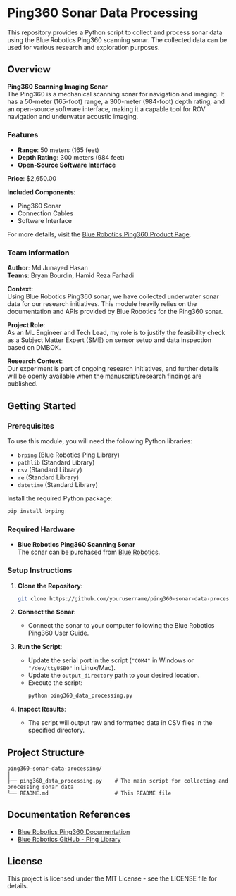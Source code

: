 
# Ping360 Sonar Data Processing

This repository provides a Python script to collect and process sonar data using the Blue Robotics Ping360 scanning sonar. The collected data can be used for various research and exploration purposes.

## Overview

**Ping360 Scanning Imaging Sonar**  
The Ping360 is a mechanical scanning sonar for navigation and imaging. It has a 50-meter (165-foot) range, a 300-meter (984-foot) depth rating, and an open-source software interface, making it a capable tool for ROV navigation and underwater acoustic imaging.

### Features
- **Range**: 50 meters (165 feet)
- **Depth Rating**: 300 meters (984 feet)
- **Open-Source Software Interface**

**Price**: $2,650.00

**Included Components**:
- Ping360 Sonar
- Connection Cables
- Software Interface

For more details, visit the [Blue Robotics Ping360 Product Page](https://bluerobotics.com/store/sensors-sonar-cameras/sonar/ping360-sensor-r1-rp/).

### Team Information

**Author**: Md Junayed Hasan  
**Teams**: Bryan Bourdin, Hamid Reza Farhadi

**Context**:  
Using Blue Robotics Ping360 sonar, we have collected underwater sonar data for our research initiatives. This module heavily relies on the documentation and APIs provided by Blue Robotics for the Ping360 sonar.

**Project Role**:  
As an ML Engineer and Tech Lead, my role is to justify the feasibility check as a Subject Matter Expert (SME) on sensor setup and data inspection based on DMBOK.

**Research Context**:  
Our experiment is part of ongoing research initiatives, and further details will be openly available when the manuscript/research findings are published.

## Getting Started

### Prerequisites

To use this module, you will need the following Python libraries:

- `brping` (Blue Robotics Ping Library)
- `pathlib` (Standard Library)
- `csv` (Standard Library)
- `re` (Standard Library)
- `datetime` (Standard Library)

Install the required Python package:

```bash
pip install brping
```

### Required Hardware
- **Blue Robotics Ping360 Scanning Sonar**  
  The sonar can be purchased from [Blue Robotics](https://bluerobotics.com/store/sensors-sonar-cameras/sonar/ping360-sensor-r1-rp/).

### Setup Instructions

1. **Clone the Repository**:
    ```bash
    git clone https://github.com/yourusername/ping360-sonar-data-processing.git
    ```

2. **Connect the Sonar**:
   - Connect the sonar to your computer following the Blue Robotics Ping360 User Guide.

3. **Run the Script**:
   - Update the serial port in the script (`"COM4"` in Windows or `"/dev/ttyUSB0"` in Linux/Mac).
   - Update the `output_directory` path to your desired location.
   - Execute the script:
     ```bash
     python ping360_data_processing.py
     ```

4. **Inspect Results**:
   - The script will output raw and formatted data in CSV files in the specified directory.

## Project Structure

```
ping360-sonar-data-processing/
│
├── ping360_data_processing.py    # The main script for collecting and processing sonar data
└── README.md                     # This README file
```

## Documentation References

- [Blue Robotics Ping360 Documentation](https://docs.bluerobotics.com/ping360/)
- [Blue Robotics GitHub - Ping Library](https://github.com/bluerobotics/ping-python)

## License

This project is licensed under the MIT License - see the LICENSE file for details.

